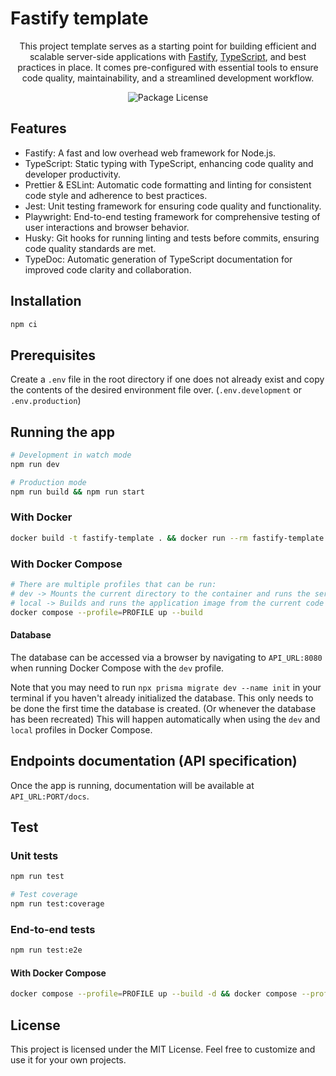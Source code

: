 # Fastify template

<p align="center">This project template serves as a starting point for building efficient and scalable server-side applications with <a href="https://fastify.dev/" target="_blank">Fastify</a>, <a href="https://www.typescriptlang.org/" target="_blank">TypeScript</a>, and best practices in place. It comes pre-configured with essential tools to ensure code quality, maintainability, and a streamlined development workflow.</p>
<p align="center">
<img src="https://img.shields.io/github/license/stijnklomp/fastify-template?style=flat" alt="Package License" />
</p>

## Features

- Fastify: A fast and low overhead web framework for Node.js.
- TypeScript: Static typing with TypeScript, enhancing code quality and developer productivity.
- Prettier & ESLint: Automatic code formatting and linting for consistent code style and adherence to best practices.
- Jest: Unit testing framework for ensuring code quality and functionality.
- Playwright: End-to-end testing framework for comprehensive testing of user interactions and browser behavior.
- Husky: Git hooks for running linting and tests before commits, ensuring code quality standards are met.
- TypeDoc: Automatic generation of TypeScript documentation for improved code clarity and collaboration.

## Installation

```sh
npm ci
```

## Prerequisites

Create a `.env` file in the root directory if one does not already exist and copy the contents of the desired environment file over. (`.env.development` or `.env.production`)

## Running the app

```sh
# Development in watch mode
npm run dev

# Production mode
npm run build && npm run start
```

### With Docker

```sh
docker build -t fastify-template . && docker run --rm fastify-template
```

### With Docker Compose

```sh
# There are multiple profiles that can be run:
# dev -> Mounts the current directory to the container and runs the service in watch mode
# local -> Builds and runs the application image from the current code
docker compose --profile=PROFILE up --build
```

#### Database

The database can be accessed via a browser by navigating to `API_URL:8080` when running Docker Compose with the `dev` profile.

Note that you may need to run `npx prisma migrate dev --name init` in your terminal if you haven't already initialized the database. This only needs to be done the first time the database is created. (Or whenever the database has been recreated) This will happen automatically when using the `dev` and `local` profiles in Docker Compose.

## Endpoints documentation (API specification)

Once the app is running, documentation will be available at `API_URL:PORT/docs`.

## Test

### Unit tests

```sh
npm run test

# Test coverage
npm run test:coverage
```

### End-to-end tests

```sh
npm run test:e2e
```

#### With Docker Compose

```sh
docker compose --profile=PROFILE up --build -d && docker compose --profile=PROFILE exec -ti dev sh -c "npm run test:e2e"
```

## License

This project is licensed under the MIT License. Feel free to customize and use it for your own projects.